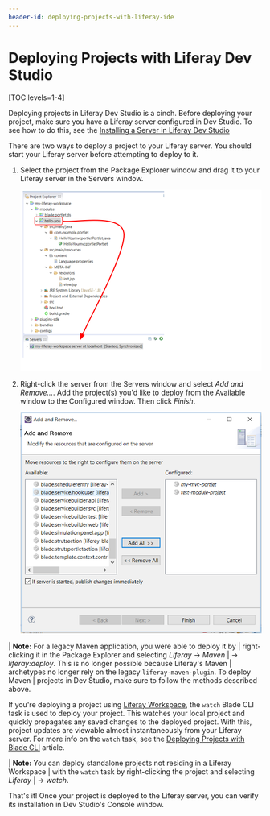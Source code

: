 ```yaml
---
header-id: deploying-projects-with-liferay-ide
---
```


# Deploying Projects with Liferay Dev Studio

[TOC levels=1-4]

Deploying projects in Liferay Dev Studio is a cinch. Before deploying your
project, make sure you have a Liferay server configured in Dev Studio. To see
how to do this, see the
[Installing a Server in Liferay Dev Studio](/docs/7-1/tutorials/-/knowledge_base/t/installing-a-server-in-liferay-ide)

There are two ways to deploy a project to your Liferay server. You should start
your Liferay server before attempting to deploy to it.

1.  Select the project from the Package Explorer window and drag it to your
    Liferay server in the Servers window.

    ![Figure 1: You can use the drag-and-drop method to deploy your project to @product@.](../../../images/starting-module-dev-drag-module.png)

2.  Right-click the server from the Servers window and select *Add and
    Remove...*. Add the project(s) you'd like to deploy from the Available
    window to the Configured window. Then click *Finish*.

    ![Figure 2: Using the this deployment method is convenient when deploying multiple projects.](../../../images/add-and-remove-ide.png)

| **Note:** For a legacy Maven application, you were able to deploy it by
| right-clicking it in the Package Explorer and selecting *Liferay* &rarr; *Maven*
| &rarr; *liferay:deploy*. This is no longer possible because Liferay's Maven
| archetypes no longer rely on the legacy `liferay-maven-plugin`. To deploy Maven
| projects in Dev Studio, make sure to follow the methods described above.

If you're deploying a project using
[Liferay Workspace](/docs/7-1/tutorials/-/knowledge_base/t/liferay-workspace),
the `watch` Blade CLI task is used to deploy your project. This watches your
local project and quickly propagates any saved changes to the deployed project.
With this, project updates are viewable almost instantaneously from your Liferay
server. For more info on the `watch` task, see the
[Deploying Projects with Blade CLI](/docs/7-1/tutorials/-/knowledge_base/t/deploying-projects-with-blade-cli)
article.

| **Note:** You can deploy standalone projects not residing in a Liferay Workspace
| with the `watch` task by right-clicking the project and selecting *Liferay*
| &rarr; *watch*.

That's it! Once your project is deployed to the Liferay server, you can verify
its installation in Dev Studio's Console window.
